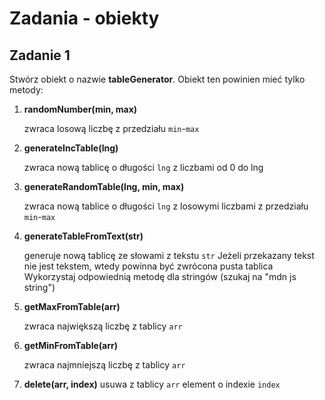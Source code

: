 # Zadania - obiekty

## Zadanie 1
Stwórz obiekt o nazwie **tableGenerator**.
Obiekt ten powinien mieć tylko metody:

1. **randomNumber(min, max)**

    zwraca losową liczbę z przedziału `min`-`max`

2. **generateIncTable(lng)**

    zwraca nową tablicę o długości `lng` z liczbami od 0 do lng

3. **generateRandomTable(lng, min, max)**

    zwraca nową tablice o długości `lng` z losowymi liczbami z przedziału `min`-`max`

4. **generateTableFromText(str)**

    generuje nową tablicę ze słowami z tekstu `str`
    Jeżeli przekazany tekst nie jest tekstem, wtedy powinna być zwrócona pusta tablica
    Wykorzystaj odpowiednią metodę dla stringów (szukaj na "mdn js string")

5. **getMaxFromTable(arr)**

    zwraca największą liczbę z tablicy `arr`

6. **getMinFromTable(arr)**

    zwraca najmniejszą liczbę z tablicy `arr`

7. **delete(arr, index)**
    usuwa z tablicy `arr` element o indexie `index`